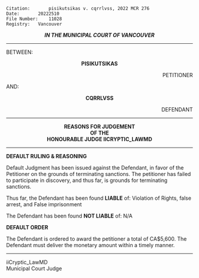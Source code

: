 	Citation:       pisikutsikas v. cqrrlvss, 2022 MCR 276
	Date:		20222510
	File Number:	11028
	Registry:	Vancouver

<p align="center"><b><i>IN THE MUNICIPAL COURT OF VANCOUVER</b></i>

---

BETWEEN:
<p align="center"><b>		PISIKUTSIKAS		</b>
<p align="right">		PETITIONER
<p>				AND:
<p align="center"><b>		CQRRLVSS			</b>
<p align="right">		DEFENDANT	

---

<p align="center">		
		<b>		REASONS FOR JUDGEMENT
<br>				OF THE
<br>				HONOURABLE JUDGE IICRYPTIC_LAWMD
</b>
	
---

**DEFAULT RULING & REASONING**

Default Judgment has been issued against the Defendant, in favor of the Petitioner on the grounds of terminating sanctions. The petitioner has failed to participate in discovery, and thus far, is grounds for terminating sanctions.

Thus far, the Defendant has been found **LIABLE** of: Violation of Rights, false arrest, and False imprisonment

The Defendant has been found **NOT LIABLE** of: N/A

**DEFAULT ORDER**

The Defendant is ordered to award the petitioner a total of CA$5,600. The Defendant must deliver the monetary amount within a timely manner. 

---
	
iiCryptic_LawMD <br>
Municipal Court Judge
